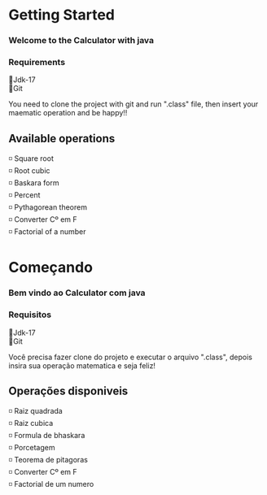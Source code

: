 # Getting Started

### Welcome to the Calculator with java

### Requirements
🔹Jdk-17<br>
🔹Git<br>

You need to clone the project with git and run ".class" file, then insert your maematic operation and be happy!!


## Available operations

◽ Square root<br>
◽ Root cubic<br>
◽ Baskara form<br>
◽ Percent<br>
◽ Pythagorean theorem<br>
◽ Converter Cº em F <br>
◽ Factorial of a number<br>


# Começando

### Bem vindo ao Calculator com java

### Requisitos
🔹Jdk-17<br>
🔹Git<br>

Você precisa fazer clone do projeto e executar o arquivo ".class", depois insira sua operação matematica e seja feliz!

## Operações disponiveis

◽ Raiz quadrada<br>
◽ Raiz cubica<br>
◽ Formula de bhaskara<br>
◽ Porcetagem<br>
◽ Teorema de pitagoras<br>
◽ Converter Cº em F <br>
◽ Factorial de um numero<br>
